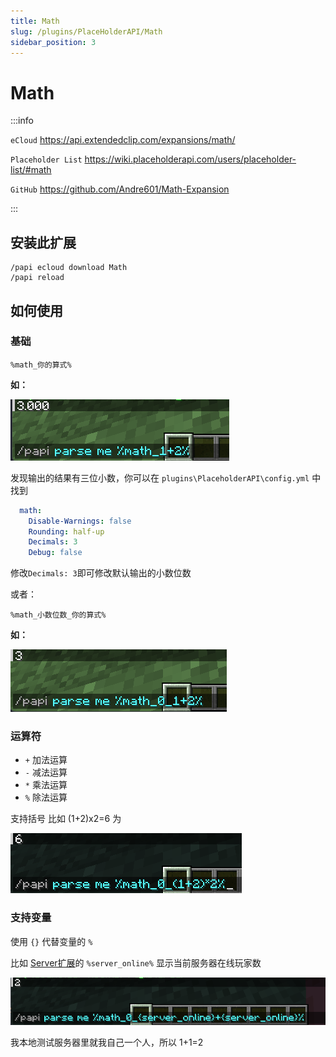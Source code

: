 ```yaml
---
title: Math
slug: /plugins/PlaceHolderAPI/Math
sidebar_position: 3
---
```


# Math

:::info

`eCloud` https://api.extendedclip.com/expansions/math/

`Placeholder List` https://wiki.placeholderapi.com/users/placeholder-list/#math

`GitHub` https://github.com/Andre601/Math-Expansion

:::

## 安装此扩展

```text
/papi ecloud download Math
/papi reload
```

## 如何使用

### 基础

```text
%math_你的算式%
```

**如：**

![](_images/Math/1.png)

发现输出的结果有三位小数，你可以在 `plugins\PlaceholderAPI\config.yml` 中找到

```yaml
  math:
    Disable-Warnings: false
    Rounding: half-up
    Decimals: 3
    Debug: false
```

修改`Decimals: 3`即可修改默认输出的小数位数

或者：

```text
%math_小数位数_你的算式%
```

**如：**

![](_images/Math/2.png)

### 运算符

- `+` 加法运算
- `-` 减法运算
- `*` 乘法运算
- `%` 除法运算

支持括号 比如 (1+2)x2=6 为

![](_images/Math/3.png)

### 支持变量

使用 `{}` 代替变量的 `%`

比如 [Server扩展](https://wiki.placeholderapi.com/users/placeholder-list/#server)的 `%server_online%` 显示当前服务器在线玩家数

![](_images/Math/4.png)

我本地测试服务器里就我自己一个人，所以 1+1=2
